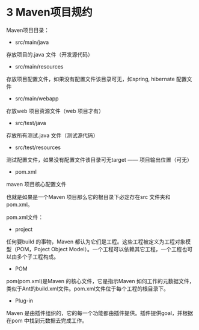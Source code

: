 # 3 Maven项目规约

Maven项目目录：

* src/main/java
 
存放项目的.java 文件（开发源代码）

* src/main/resources

存放项目配置文件，如果没有配置文件该目录可无，如spring, hibernate 配置文件

* src/main/webapp

存放web 项目资源文件（web 项目才有）

* src/test/java

存放所有测试.java 文件（测试源代码）

* src/test/resources

测试配置文件，如果没有配置文件该目录可无target —— 项目输出位置（可无）

* pom.xml

maven 项目核心配置文件

也就是如果是一个Maven 项目那么它的根目录下必定存在src 文件夹和pom.xml。

pom.xml文件：

* project

任何要build 的事物，Maven 都认为它们是工程。这些工程被定义为工程对象模型（POM，Poject Object Model）。一个工程可以依赖其它工程，一个工程也可以由多个子工程构成。

* POM

pom(pom.xml)是Maven 的核心文件，它是指示Maven 如何工作的元数据文件，类似于Ant的build.xml文件。pom.xml文件位于每个工程的根目录下。

* Plug-in

Maven 是由插件组织的，它的每一个功能都由插件提供。插件提供goal，并根据在pom 中找到元数据去完成工作。
